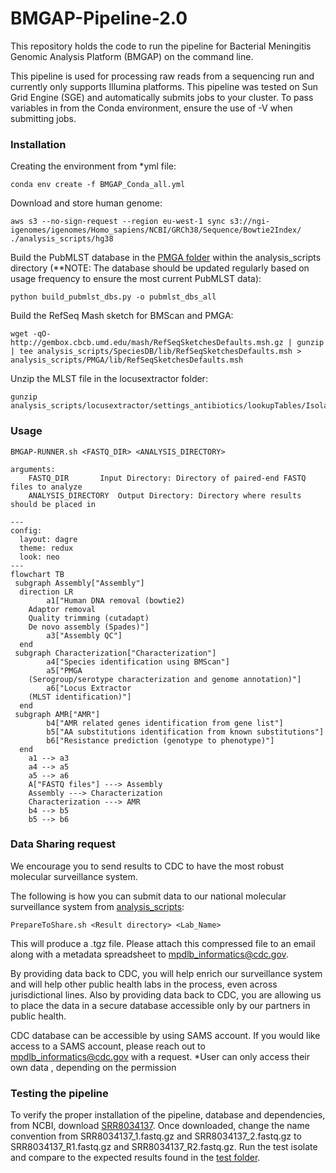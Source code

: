# BMGAP-Pipeline-2.0

This repository holds the code to run the pipeline for Bacterial Meningitis Genomic Analysis Platform (BMGAP) on the command line.  

This pipeline is used for processing raw reads from a sequencing run and currently only supports Illumina platforms.  This pipeline was tested on Sun Grid Engine (SGE) and automatically submits jobs to your cluster.  To pass variables in from the Conda environment, ensure the use of -V when submitting jobs.

### Installation
Creating the environment from *yml file:
```
conda env create -f BMGAP_Conda_all.yml
```
Download and store human genome:
```
aws s3 --no-sign-request --region eu-west-1 sync s3://ngi-igenomes/igenomes/Homo_sapiens/NCBI/GRCh38/Sequence/Bowtie2Index/ ./analysis_scripts/hg38
```

Build the PubMLST database in the [PMGA folder](./analysis_scripts/PMGA) within the analysis_scripts directory (**NOTE: The database should be updated regularly based on usage frequency to ensure the most current PubMLST data):
```
python build_pubmlst_dbs.py -o pubmlst_dbs_all
```

Build the RefSeq Mash sketch for BMScan and PMGA:
```
wget -qO- http://gembox.cbcb.umd.edu/mash/RefSeqSketchesDefaults.msh.gz | gunzip | tee analysis_scripts/SpeciesDB/lib/RefSeqSketchesDefaults.msh > analysis_scripts/PMGA/lib/RefSeqSketchesDefaults.msh
```

Unzip the MLST file in the locusextractor folder:
```
gunzip analysis_scripts/locusextractor/settings_antibiotics/lookupTables/Isolate2MLST2Species.txt.gz
```

### Usage
```
BMGAP-RUNNER.sh <FASTQ_DIR> <ANALYSIS_DIRECTORY>

arguments:
	FASTQ_DIR		Input Directory: Directory of paired-end FASTQ files to analyze
	ANALYSIS_DIRECTORY	Output Directory: Directory where results should be placed in 
```

```mermaid
---
config:
  layout: dagre
  theme: redux
  look: neo
---
flowchart TB
 subgraph Assembly["Assembly"]
  direction LR
        a1["Human DNA removal (bowtie2)
    Adaptor removal
    Quality trimming (cutadapt)
    De novo assembly (Spades)"]
        a3["Assembly QC"]
  end
 subgraph Characterization["Characterization"]
        a4["Species identification using BMScan"]
        a5["PMGA
    (Serogroup/serotype characterization and genome annotation)"]
        a6["Locus Extractor
    (MLST identification)"]
  end
 subgraph AMR["AMR"]
        b4["AMR related genes identification from gene list"]
        b5["AA substitutions identification from known substitutions"]
        b6["Resistance prediction (genotype to phenotype)"]
  end
    a1 --> a3
    a4 --> a5
    a5 --> a6
    A["FASTQ files"] ---> Assembly
    Assembly ---> Characterization
    Characterization ---> AMR
    b4 --> b5
    b5 --> b6
```
### Data Sharing request
We encourage you to send results to CDC to have the most robust molecular surveillance system.

The following is how you can submit data to our national molecular surveillance system from [analysis_scripts](./analysis_scripts):
```
PrepareToShare.sh <Result directory> <Lab_Name>
```
This will produce a .tgz file.  Please attach this compressed file to an email along with a metadata spreadsheet to mpdlb_informatics@cdc.gov.

By providing data back to CDC, you will help enrich our surveillance system and will help other public health labs in the process, even across jurisdictional lines. Also by providing data back to CDC, you are allowing us to place the data in a secure database accessible only by our partners in public health.

CDC database can be accessible by using SAMS account.  If you would like access to a SAMS account, please reach out to mpdlb_informatics@cdc.gov with a request.
*User can only access their own data , depending on the permission

### Testing the pipeline
To verify the proper installation of the pipeline, database and dependencies, from NCBI, download [SRR8034137](https://trace.ncbi.nlm.nih.gov/Traces/?view=run_browser&acc=SRR8034137&display=metadata).  Once downloaded, change the name convention from SRR8034137_1.fastq.gz and SRR8034137_2.fastq.gz to SRR8034137_R1.fastq.gz and SRR8034137_R2.fastq.gz.  Run the test isolate and compare to the expected results found in the [test folder](./test).
